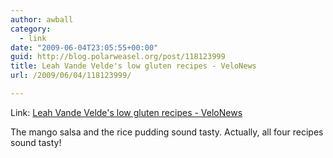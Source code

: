 ```yaml
---
author: awball
category:
  - link
date: "2009-06-04T23:05:55+00:00"
guid: http://blog.polarweasel.org/post/118123999
title: Leah Vande Velde's low gluten recipes - VeloNews
url: /2009/06/04/118123999/

---
```

Link: [Leah Vande Velde's low gluten recipes - VeloNews](http://www.velonews.com/article/91928/)

The mango salsa and the rice pudding sound tasty. Actually, all four recipes sound tasty!

